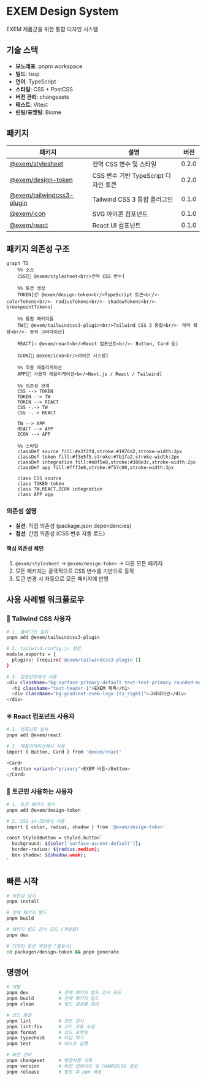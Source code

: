 # EXEM Design System

EXEM 제품군을 위한 통합 디자인 시스템

## 기술 스택

- **모노레포**: pnpm workspace
- **빌드**: tsup
- **언어**: TypeScript
- **스타일**: CSS + PostCSS
- **버전 관리**: changesets
- **테스트**: Vitest
- **린팅/포맷팅**: Biome 

## 패키지

| 패키지 | 설명 | 버전 |
|--------|------|------|
| [@exem/stylesheet](./packages/stylesheet) | 전역 CSS 변수 및 스타일 | 0.2.0 |
| [@exem/design-token](./packages/design-token) | CSS 변수 기반 TypeScript 디자인 토큰 | 0.2.0 |
| [@exem/tailwindcss3-plugin](./packages/tailwindcss3-plugin) | Tailwind CSS 3 통합 플러그인 | 0.1.0 |
| [@exem/icon](./packages/icon) | SVG 아이콘 컴포넌트 | 0.1.0 |
| [@exem/react](./packages/react) | React UI 컴포넌트 | 0.1.0 |

## 패키지 의존성 구조

```mermaid
graph TD
    %% 소스
    CSS[📄 @exem/stylesheet<br/>전역 CSS 변수]
    
    %% 토큰 생성
    TOKEN[📦 @exem/design-token<br/>TypeScript 토큰<br/>- colorTokens<br/>- radiusTokens<br/>- shadowTokens<br/>- breakpointTokens]
    
    %% 통합 패키지들
    TW[🎨 @exem/tailwindcss3-plugin<br/>Tailwind CSS 3 통합<br/>- 테마 확장<br/>- 동적 그라데이션]
    
    REACT[⚛️ @exem/react<br/>React 컴포넌트<br/>- Button, Card 등]
    
    ICON[🎯 @exem/icon<br/>아이콘 시스템]
    
    %% 최종 애플리케이션
    APP[🚀 사용자 애플리케이션<br/>Next.js / React / Tailwind]
    
    %% 의존성 관계
    CSS --> TOKEN
    TOKEN --> TW
    TOKEN --> REACT  
    CSS -.-> TW
    CSS -.-> REACT
    
    TW --> APP
    REACT --> APP
    ICON --> APP
    
    %% 스타일
    classDef source fill:#e3f2fd,stroke:#1976d2,stroke-width:2px
    classDef token fill:#f3e5f5,stroke:#7b1fa2,stroke-width:2px  
    classDef integration fill:#e8f5e8,stroke:#388e3c,stroke-width:2px
    classDef app fill:#fff3e0,stroke:#f57c00,stroke-width:3px
    
    class CSS source
    class TOKEN token
    class TW,REACT,ICON integration
    class APP app
```

### 의존성 설명

- **실선**: 직접 의존성 (package.json dependencies)
- **점선**: 간접 의존성 (CSS 변수 자동 로드)

#### 핵심 의존성 체인
1. `@exem/stylesheet` → `@exem/design-token` → 다른 모든 패키지
2. 모든 패키지는 궁극적으로 CSS 변수를 기반으로 동작
3. 토큰 변경 시 자동으로 모든 패키지에 반영

## 사용 사례별 워크플로우

### 🎨 Tailwind CSS 사용자
```bash
# 1. 플러그인 설치
pnpm add @exem/tailwindcss3-plugin

# 2. tailwind.config.js 설정
module.exports = {
  plugins: [require('@exem/tailwindcss3-plugin')]
}

# 3. 컴포넌트에서 사용
<div className="bg-surface-primary-default text-text-primary rounded-medium">
  <h1 className="text-header-1">EXEM 제목</h1>
  <div className="bg-gradient-exem-logo-[to_right]">그라데이션</div>
</div>
```

### ⚛️ React 컴포넌트 사용자
```bash
# 1. 컴포넌트 설치
pnpm add @exem/react

# 2. 애플리케이션에서 사용
import { Button, Card } from '@exem/react'

<Card>
  <Button variant="primary">EXEM 버튼</Button>
</Card>
```

### 🎯 토큰만 사용하는 사용자
```bash
# 1. 토큰 패키지 설치
pnpm add @exem/design-token

# 2. CSS-in-JS에서 사용
import { color, radius, shadow } from '@exem/design-token'

const StyledButton = styled.button`
  background: ${color['surface-accent-default']};
  border-radius: ${radius.medium};
  box-shadow: ${shadow.weak};
`
```

## 빠른 시작

```bash
# 의존성 설치
pnpm install

# 전체 패키지 빌드
pnpm build

# 패키지 빌드 감시 모드 (개발용)
pnpm dev

# 디자인 토큰 재생성 (필요시)
cd packages/design-token && pnpm generate
```

## 명령어

```bash
# 개발
pnpm dev           # 전체 패키지 빌드 감시 모드
pnpm build         # 전체 패키지 빌드
pnpm clean         # 빌드 결과물 정리

# 코드 품질
pnpm lint          # 코드 검사
pnpm lint:fix      # 코드 자동 수정
pnpm format        # 코드 포맷팅
pnpm typecheck     # 타입 체크
pnpm test          # 테스트 실행

# 버전 관리
pnpm changeset     # 변경사항 기록
pnpm version       # 버전 업데이트 및 CHANGELOG 생성
pnpm release       # 빌드 후 npm 배포
```
